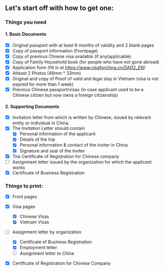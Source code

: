 ## Let's start off with how to get one:

### Things you need

#### 1. Basic Documents

- [x] Original passport with at least 6 months of validity and 2 blank pages
- [x] Copy of passport information (Frontpage)
- [x] Copy of previous Chnese visa available (if any/applicable)
- [x] Copy of Family Household book (for people who have not gone abroad)
- [x] Application form (fill in at https://www.visaforchina.cn/DAD2_EN)
- [x] Atleast 2 Photos (48mm \* 33mm)
- [x] Original and copy of Proof of valid and legal stay in Vietnam (visa is not expired for more than 1 week)
- [x] Previous Chinese passport/visas (in case applicant used to be a Chinese citizen but now owns a foreign citizenship)

#### 2. Supporting Documents

- [x] Invitation letter from which is written by Chinese, issued by relevant entity or individual in China. 
- [x] The Invitation Letter should contain
	- [x] Personal information of the applicant 
	- [x] Details of the trip
	- [x] Personal information & contact of the inviter in China 
	- [x] Signature and seal of the inviter
- [x] The Certificate of Registration for Chinese company
- [ ] Assignment letter issued by the organization for which the applicant works
- [x] Certificate of Business Registration

### Things to print:
- [x] Front pages 
- [x] Visa pages 
	- [x] Chinese Visas 
	- [x] Vietnam Visas
- [ ] Assignment letter by organization 
	- [x] Certificate of Business Registration 
	- [x] Employment letter 
	- [ ] Assignment letter to China
- [x] Certificate of Registration for Chinese Company 


